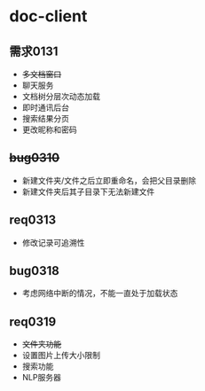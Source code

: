 # doc-client

## 需求0131

- ~~多文档窗口~~
- 聊天服务
- 文档树分层次动态加载
- 即时通讯后台
- 搜索结果分页
- 更改昵称和密码

## ~~bug0310~~

- 新建文件夹/文件之后立即重命名，会把父目录删除
- 新建文件夹后其子目录下无法新建文件

## req0313

- 修改记录可追溯性

## bug0318

- 考虑网络中断的情况，不能一直处于加载状态

## req0319

- ~~文件夹功能~~
- 设置图片上传大小限制
- 搜索功能
- NLP服务器
